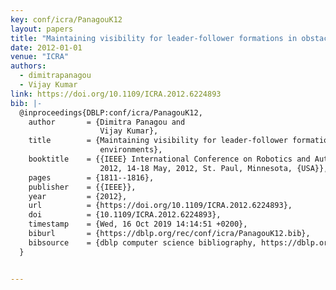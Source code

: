 ```yaml
---
key: conf/icra/PanagouK12
layout: papers
title: "Maintaining visibility for leader-follower formations in obstacle environments."
date: 2012-01-01
venue: "ICRA"
authors:
  - dimitrapanagou
  - Vijay Kumar
link: https://doi.org/10.1109/ICRA.2012.6224893
bib: |-
  @inproceedings{DBLP:conf/icra/PanagouK12,
    author       = {Dimitra Panagou and
                    Vijay Kumar},
    title        = {Maintaining visibility for leader-follower formations in obstacle
                    environments},
    booktitle    = {{IEEE} International Conference on Robotics and Automation, {ICRA}
                    2012, 14-18 May, 2012, St. Paul, Minnesota, {USA}},
    pages        = {1811--1816},
    publisher    = {{IEEE}},
    year         = {2012},
    url          = {https://doi.org/10.1109/ICRA.2012.6224893},
    doi          = {10.1109/ICRA.2012.6224893},
    timestamp    = {Wed, 16 Oct 2019 14:14:51 +0200},
    biburl       = {https://dblp.org/rec/conf/icra/PanagouK12.bib},
    bibsource    = {dblp computer science bibliography, https://dblp.org}
  }


---
```

